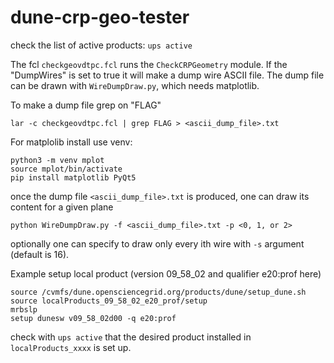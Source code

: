 # dune-crp-geo-tester
check the list of active products: `ups active`

The fcl `checkgeovdtpc.fcl` runs the `CheckCRPGeometry` module. If the "DumpWires" is set to true it will make a dump wire ASCII file. 
The dump file can be drawn with `WireDumpDraw.py`, which needs matplotlib.

To make a dump file grep on "FLAG"
```
lar -c checkgeovdtpc.fcl | grep FLAG > <ascii_dump_file>.txt
```

For matplolib install use venv:
```
python3 -m venv mplot
source mplot/bin/activate
pip install matplotlib PyQt5
```

once the dump file `<ascii_dump_file>.txt` is produced, one can draw its content for a given plane
```
python WireDumpDraw.py -f <ascii_dump_file>.txt -p <0, 1, or 2>
```
optionally one can specify to draw only every ith wire with `-s` argument (default is 16).

Example setup local product (version 09_58_02 and qualifier e20:prof here)
```
source /cvmfs/dune.opensciencegrid.org/products/dune/setup_dune.sh
source localProducts_09_58_02_e20_prof/setup
mrbslp 
setup dunesw v09_58_02d00 -q e20:prof 
```
check with `ups active` that the desired product installed in `localProducts_xxxx` is set up.

